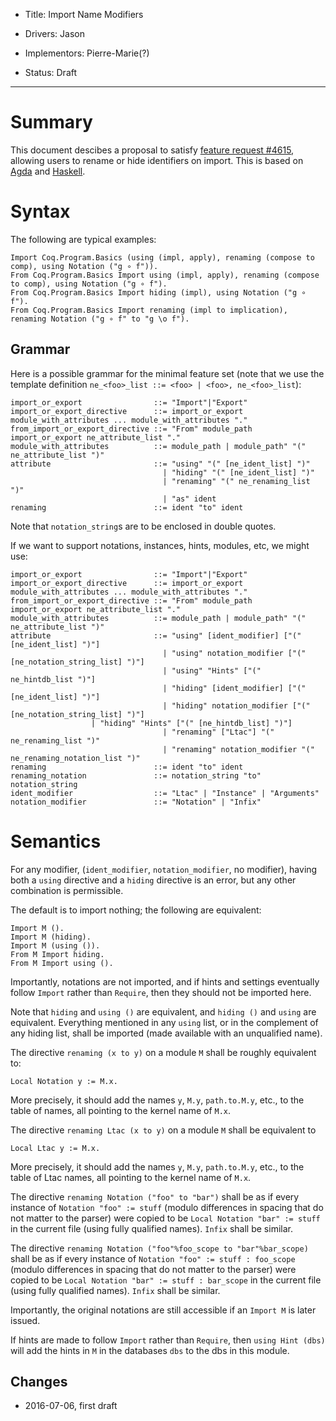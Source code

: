 - Title: Import Name Modifiers

- Drivers: Jason

- Implementors: Pierre-Marie(?)

- Status: Draft

----

# Summary

This document descibes a proposal to satisfy
[feature request #4615](https://coq.inria.fr/bugs/show_bug.cgi?id=4615),
allowing users to rename or hide identifiers on import.  This is
based on
[Agda](http://wiki.portal.chalmers.se/agda/pmwiki.php?n=ReferenceManual.Modules#mods)
and [Haskell](https://wiki.haskell.org/Import).

# Syntax

The following are typical examples:
```coq
Import Coq.Program.Basics (using (impl, apply), renaming (compose to comp), using Notation ("g ∘ f")).
From Coq.Program.Basics Import using (impl, apply), renaming (compose to comp), using Notation ("g ∘ f").
From Coq.Program.Basics Import hiding (impl), using Notation ("g ∘ f").
From Coq.Program.Basics Import renaming (impl to implication), renaming Notation ("g ∘ f" to "g \o f").
```

## Grammar

Here is a possible grammar for the minimal feature set (note that we use the template definition `ne_<foo>_list ::= <foo> | <foo>, ne_<foo>_list`):
```
import_or_export                ::= "Import"|"Export"
import_or_export_directive      ::= import_or_export module_with_attributes ... module_with_attributes "."
from_import_or_export_directive ::= "From" module_path import_or_export ne_attribute_list "."
module_with_attributes          ::= module_path | module_path" "(" ne_attribute_list ")"
attribute                       ::= "using" "(" [ne_ident_list] ")"
                                  | "hiding" "(" [ne_ident_list] ")"
                                  | "renaming" "(" ne_renaming_list ")"
                                  | "as" ident
renaming                        ::= ident "to" ident
```
Note that `notation_string`s are to be enclosed in double quotes.

If we want to support notations, instances, hints, modules, etc, we might use:
```
import_or_export                ::= "Import"|"Export"
import_or_export_directive      ::= import_or_export module_with_attributes ... module_with_attributes "."
from_import_or_export_directive ::= "From" module_path import_or_export ne_attribute_list "."
module_with_attributes          ::= module_path | module_path" "(" ne_attribute_list ")"
attribute                       ::= "using" [ident_modifier] ["(" [ne_ident_list] ")"]
                                  | "using" notation_modifier ["(" [ne_notation_string_list] ")"]
                                  | "using" "Hints" ["(" ne_hintdb_list ")"]
                                  | "hiding" [ident_modifier] ["(" [ne_ident_list] ")"]
                                  | "hiding" notation_modifier ["(" [ne_notation_string_list] ")"]
				  | "hiding" "Hints" ["(" [ne_hintdb_list] ")"]
                                  | "renaming" ["Ltac"] "(" ne_renaming_list ")"
                                  | "renaming" notation_modifier "(" ne_renaming_notation_list ")"
renaming                        ::= ident "to" ident
renaming_notation               ::= notation_string "to" notation_string
ident_modifier                  ::= "Ltac" | "Instance" | "Arguments"
notation_modifier               ::= "Notation" | "Infix"
```

# Semantics

For any modifier, (`ident_modifier`, `notation_modifier`, no
modifier), having both a `using` directive and a `hiding` directive is
an error, but any other combination is permissible.

The default is to import nothing; the following are equivalent:
```coq
Import M ().
Import M (hiding).
Import M (using ()).
From M Import hiding.
From M Import using ().
```
Importantly, notations are not imported, and if hints and settings
eventually follow `Import` rather than `Require`, then they should not
be imported here.

Note that `hiding` and `using ()` are equivalent, and `hiding ()` and
`using` are equivalent.  Everything mentioned in any `using` list, or
in the complement of any hiding list, shall be imported (made
available with an unqualified name).

The directive `renaming (x to y)` on a module `M` shall be roughly equivalent to:
```coq
Local Notation y := M.x.
```
More precisely, it should add the names `y`, `M.y`, `path.to.M.y`,
etc., to the table of names, all pointing to the kernel name of `M.x`.

The directive `renaming Ltac (x to y)` on a module `M` shall be equivalent to
```coq
Local Ltac y := M.x.
```
More precisely, it should add the names `y`, `M.y`, `path.to.M.y`,
etc., to the table of Ltac names, all pointing to the kernel name of
`M.x`.

The directive `renaming Notation ("foo" to "bar")` shall be as if
every instance of `Notation "foo" := stuff` (modulo differences in
spacing that do not matter to the parser) were copied to be `Local
Notation "bar" := stuff` in the current file (using fully qualified
names).  `Infix` shall be similar.

The directive `renaming Notation ("foo"%foo_scope to "bar"%bar_scope)`
shall be as if every instance of `Notation "foo" := stuff : foo_scope`
(modulo differences in spacing that do not matter to the parser) were
copied to be `Local Notation "bar" := stuff : bar_scope` in the
current file (using fully qualified names).  `Infix` shall be similar.

Importantly, the original notations are still accessible if an `Import
M` is later issued.

If hints are made to follow `Import` rather than `Require`, then
`using Hint (dbs)` will add the hints in `M` in the databases `dbs` to
the dbs in this module.

## Changes
* 2016-07-06, first draft
